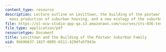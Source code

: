 ```yaml
---
content_type: resource
description: Lecture outline on Levittown, the building of the postwar suburban family,
  mass production of suburban housing, and a new ecology of the suburbs.
file: https://ol-ocw-studio-app-qa.s3.amazonaws.com/courses/sts-036-technology-and-nature-in-american-history-spring-2008/9bb96637182f08956511429dfa5f943e_wk12_outline.pdf
file_type: application/pdf
resourcetype: Document
title: Levittown and the Building of the Postwar Suburban Family
uid: 9bb96637-182f-0895-6511-429dfa5f943e
---
```

